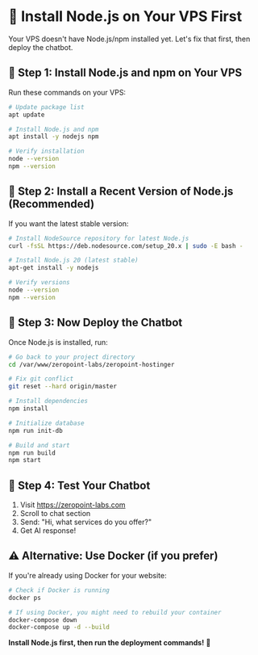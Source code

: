 # 🔧 Install Node.js on Your VPS First

Your VPS doesn't have Node.js/npm installed yet. Let's fix that first, then deploy the chatbot.

## 🚀 Step 1: Install Node.js and npm on Your VPS

Run these commands on your VPS:

```bash
# Update package list
apt update

# Install Node.js and npm
apt install -y nodejs npm

# Verify installation
node --version
npm --version
```

## 🚀 Step 2: Install a Recent Version of Node.js (Recommended)

If you want the latest stable version:

```bash
# Install NodeSource repository for latest Node.js
curl -fsSL https://deb.nodesource.com/setup_20.x | sudo -E bash -

# Install Node.js 20 (latest stable)
apt-get install -y nodejs

# Verify versions
node --version
npm --version
```

## 🚀 Step 3: Now Deploy the Chatbot

Once Node.js is installed, run:

```bash
# Go back to your project directory
cd /var/www/zeropoint-labs/zeropoint-hostinger

# Fix git conflict
git reset --hard origin/master

# Install dependencies
npm install

# Initialize database
npm run init-db

# Build and start
npm run build
npm start
```

## 🧪 Step 4: Test Your Chatbot

1. Visit https://zeropoint-labs.com
2. Scroll to chat section
3. Send: "Hi, what services do you offer?"
4. Get AI response!

## ⚠️ Alternative: Use Docker (if you prefer)

If you're already using Docker for your website:

```bash
# Check if Docker is running
docker ps

# If using Docker, you might need to rebuild your container
docker-compose down
docker-compose up -d --build
```

**Install Node.js first, then run the deployment commands!** 🚀
